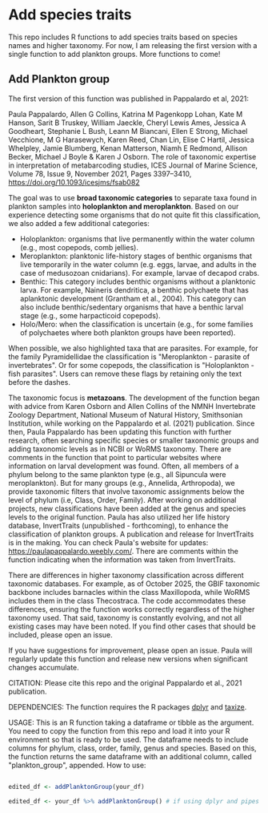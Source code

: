 # Add species traits

This repo includes R functions to add species traits based on species names and higher taxonomy. For now, I am releasing the first version with a single function to add plankton groups. More functions to come!

## Add Plankton group

The first version of this function was published in Pappalardo et al, 2021:

Paula Pappalardo, Allen G Collins, Katrina M Pagenkopp Lohan, Kate M Hanson, Sarit B Truskey, William Jaeckle, Cheryl Lewis Ames, Jessica A Goodheart, Stephanie L Bush, Leann M Biancani, Ellen E Strong, Michael Vecchione, M G Harasewych, Karen Reed, Chan Lin, Elise C Hartil, Jessica Whelpley, Jamie Blumberg, Kenan Matterson, Niamh E Redmond, Allison Becker, Michael J Boyle & Karen J Osborn. The role of taxonomic expertise in interpretation of metabarcoding studies, ICES Journal of Marine Science, Volume 78, Issue 9, November 2021, Pages 3397–3410, https://doi.org/10.1093/icesjms/fsab082

The goal was to use __broad taxonomic categories__ to separate taxa found in plankton samples into __holoplankton and meroplankton__. Based on our experience detecting some organisms that do not quite fit this classification, we also added a few additional categories:

* Holoplankton: organisms that live permanently within the water column (e.g., most copepods, comb jellies).
* Meroplankton:  planktonic life-history stages of benthic organisms that live temporarily in the water column (e.g. eggs, larvae, and adults in the case of medusozoan cnidarians). For example, larvae of decapod crabs.
* Benthic: This category includes benthic organisms without a planktonic larva. For example, Naineris dendritica, a benthic polychaete that has aplanktonic development (Grantham et al., 2004). This category can also include benthic/sedentary organisms that have a benthic larval stage (e.g., some harpacticoid copepods).
* Holo/Mero: when the classification is uncertain (e.g., for some families of polychaetes where both plankton groups have been reported).

When possible, we also highlighted taxa that are parasites. For example, for the family Pyramidellidae the classification is "Meroplankton - parasite of invertebrates". Or for some copepods, the classification is "Holoplankton - fish parasites". Users can remove these flags by retaining only the text before the dashes.

The taxonomic focus is __metazoans__. The development of the function began with advice from Karen Osborn and Allen Collins of the NMNH Invertebrate Zoology Department, National Museum of Natural History, Smithsonian Institution, while working on the Pappalardo et al. (2021) publication. Since then, Paula Pappalardo has been updating this function with further research, often searching specific species or smaller taxonomic groups and adding taxonomic levels as in NCBI or WoRMS taxonomy. There are comments in the function that point to particular websites where information on larval development was found. Often, all members of a phylum belong to the same plankton type (e.g., all Sipuncula were meroplankton). But for many groups (e.g., Annelida, Arthropoda), we provide taxonomic filters that involve taxonomic assignments below the level of phylum (i.e, Class, Order, Family). After working on additional projects, new classifications have been added at the genus and species levels to the original function. Paula has also utilized her life history database, InvertTraits (unpublished - forthcoming), to enhance the classification of plankton groups. A publication and release for InvertTraits is in the making. You can check Paula's website for updates: https://paulapappalardo.weebly.com/. There are comments within the function indicating when the information was taken from InvertTraits. 

There are differences in higher taxonomy classification across different taxonomic databases. For example, as of October 2025, the GBIF taxonomic backbone includes barnacles within the class Maxillopoda, while WoRMS includes them in the class Thecostraca. The code accommodates these differences, ensuring the function works correctly regardless of the higher taxonomy used. That said, taxonomy is constantly evolving, and not all existing cases may have been noted. If you find other cases that should be included, please open an issue.  

If you have suggestions for improvement, please open an issue. Paula will regularly update this function and release new versions when significant changes accumulate.

CITATION: Please cite this repo and the original Pappalardo et al., 2021 publication.

DEPENDENCIES: The function requires the R packages [dplyr](https://dplyr.tidyverse.org/) and [taxize](https://docs.ropensci.org/taxize/articles/taxize.html).

USAGE: This is an R function taking a dataframe or tibble as the argument. You need to copy the function from this repo and load it into your R environment so that is ready to be used. The dataframe needs to include columns for phylum, class, order, family, genus and species. Based on this, the function returns the same dataframe with an additional column, called "plankton_group", appended. How to use:

```r

edited_df <- addPlanktonGroup(your_df)

edited_df <- your_df %>% addPlanktonGroup() # if using dplyr and pipes
```



